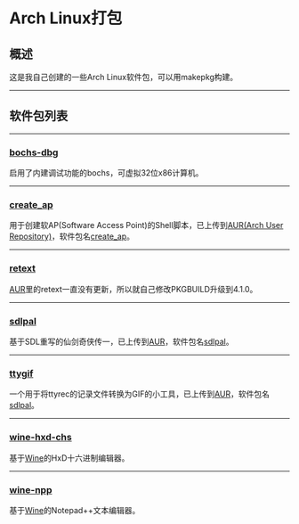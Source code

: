 Arch Linux打包
==============

概述
----

这是我自己创建的一些Arch Linux软件包，可以用makepkg构建。

--------

软件包列表
---------

--------

### [bochs-dbg](http://bochs.sourceforge.net/) ###

启用了内建调试功能的bochs，可虚拟32位x86计算机。

------

### [create_ap](https://github.com/oblique/configs/blob/master/bin/create_ap) ###

用于创建软AP(Software Access Point)的Shell脚本，已上传到[AUR(Arch User Repository)](https://aur.archlinux.org/)，软件包名[create_ap](https://aur.archlinux.org/packages/create_ap/)。

------

### [retext](http://retext.sourceforge.net/) ###

[AUR](https://aur.archlinux.org/)里的retext一直没有更新，所以就自己修改PKGBUILD升级到4.1.0。

------

### [sdlpal](http://sdlpal.codeplex.com/) ###

基于SDL重写的仙剑奇侠传一，已上传到[AUR](https://aur.archlinux.org/)，软件包名[sdlpal](https://aur.archlinux.org/packages/sdlpal/)。

------

### [ttygif](https://github.com/icholy/ttygif) ###

一个用于将ttyrec的记录文件转换为GIF的小工具，已上传到[AUR](https://aur.archlinux.org/)，软件包名[sdlpal](https://aur.archlinux.org/packages/sdlpal/)。

------

### [wine-hxd-chs](http://www.mh-nexus.de/en/hxd/) ###

基于[Wine](http://zh.wikipedia.org/wiki/Wine)的HxD十六进制编辑器。

------

### [wine-npp](http://notepad-plus-plus.org/) ###

基于[Wine](http://zh.wikipedia.org/wiki/Wine)的Notepad++文本编辑器。

